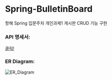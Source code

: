 # Spring-BulletinBoard
항해 Spring 입문주차 개인과제1 게시판 CRUD 기능 구현

<h3>API 명세서:</h3>
<a href="https://documenter.getpostman.com/view/26075887/2s93JqRk6g"> 클릭! </a>

<h3>ER Diagram:</h3>

![ER_Diagram](https://user-images.githubusercontent.com/89931104/223635599-f55cabba-f49e-44f4-9483-f80340ae35fb.png)
